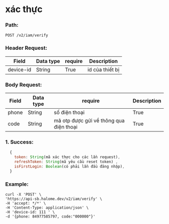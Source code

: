 # xác thực
### Path: 
```
POST /v2/iam/verify
```
### Header Request:
|Field|Data type| require|Description|
|----|----|----|----|
|device-id|String| True |id của thiết bị|
### Body Request:
|Field|Data type| require|Description|
|----|----|----|----|
|phone|String|số điện thoại|True|
|code|String|mã otp được gửi về thông qua điện thoại|True|

### 1. Success:
```javascript
  { 
    token: String(mã xác thực cho các lần request),
    refreshToken: String(mã yêu cầu reset token) ,
    isFirstLogin: Boolean(có phải lần đầu đăng nhập),
  }
```

### Example:
    curl -X 'POST' \
    'https://api-sb.halome.dev/v2/iam/verify' \
    -H 'accept: */*' \
    -H 'Content-Type: application/json' \
    -H 'device-id: 111 ' \
    -d '{phone: 84977585797, code:"000000"}'
